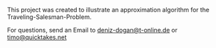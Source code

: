 This project was created to illustrate an approximation algorithm for the Traveling-Salesman-Problem.

For questions, send an Email to deniz-dogan@t-online.de or timo@quicktakes.net





